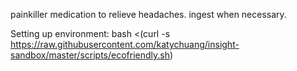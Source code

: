 painkiller medication to relieve headaches. ingest when necessary.


Setting up environment: 
bash <(curl -s https://raw.githubusercontent.com/katychuang/insight-sandbox/master/scripts/ecofriendly.sh)
